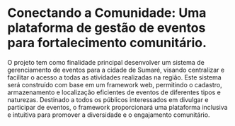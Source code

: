 # Conectando a Comunidade: Uma plataforma de gestão de eventos para fortalecimento comunitário.

O projeto tem como finalidade principal desenvolver um sistema de gerenciamento de eventos para a cidade de Sumaré, visando centralizar e facilitar o acesso a todas as atividades realizadas na região. Este sistema será construído com base em um framework web, permitindo o cadastro, armazenamento e localização eficientes de eventos de diferentes tipos e naturezas. Destinado a todos os públicos interessados em divulgar e participar de eventos, o framework proporcionará uma plataforma inclusiva e intuitiva para promover a diversidade e o engajamento comunitário.
